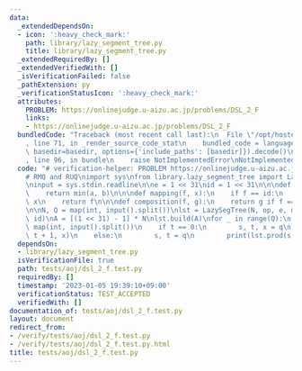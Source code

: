 ```yaml
---
data:
  _extendedDependsOn:
  - icon: ':heavy_check_mark:'
    path: library/lazy_segment_tree.py
    title: library/lazy_segment_tree.py
  _extendedRequiredBy: []
  _extendedVerifiedWith: []
  _isVerificationFailed: false
  _pathExtension: py
  _verificationStatusIcon: ':heavy_check_mark:'
  attributes:
    PROBLEM: https://onlinejudge.u-aizu.ac.jp/problems/DSL_2_F
    links:
    - https://onlinejudge.u-aizu.ac.jp/problems/DSL_2_F
  bundledCode: "Traceback (most recent call last):\n  File \"/opt/hostedtoolcache/PyPy/3.7.13/x64/site-packages/onlinejudge_verify/documentation/build.py\"\
    , line 71, in _render_source_code_stat\n    bundled_code = language.bundle(stat.path,\
    \ basedir=basedir, options={'include_paths': [basedir]}).decode()\n  File \"/opt/hostedtoolcache/PyPy/3.7.13/x64/site-packages/onlinejudge_verify/languages/python.py\"\
    , line 96, in bundle\n    raise NotImplementedError\nNotImplementedError\n"
  code: "# verification-helper: PROBLEM https://onlinejudge.u-aizu.ac.jp/problems/DSL_2_F\n\
    # RMQ and RUQ\nimport sys\nfrom library.lazy_segment_tree import LazySegTree\n\
    \ninput = sys.stdin.readline\n\ne = 1 << 31\nid = 1 << 31\n\n\ndef op(a, b):\n\
    \    return min(a, b)\n\n\ndef mapping(f, x):\n    if f == id:\n        return\
    \ x\n    return f\n\n\ndef composition(f, g):\n    return g if f == id else f\n\
    \n\nN, Q = map(int, input().split())\nlst = LazySegTree(N, op, e, mapping, composition,\
    \ id)\nA = [(1 << 31) - 1] * N\nlst.build(A)\nfor _ in range(Q):\n    t, *q =\
    \ map(int, input().split())\n    if t == 0:\n        s, t, x = q\n        lst.apply(s,\
    \ t + 1, x)\n    else:\n        s, t = q\n        print(lst.prod(s, t + 1))\n"
  dependsOn:
  - library/lazy_segment_tree.py
  isVerificationFile: true
  path: tests/aoj/dsl_2_f.test.py
  requiredBy: []
  timestamp: '2023-01-05 19:39:10+09:00'
  verificationStatus: TEST_ACCEPTED
  verifiedWith: []
documentation_of: tests/aoj/dsl_2_f.test.py
layout: document
redirect_from:
- /verify/tests/aoj/dsl_2_f.test.py
- /verify/tests/aoj/dsl_2_f.test.py.html
title: tests/aoj/dsl_2_f.test.py
---
```

